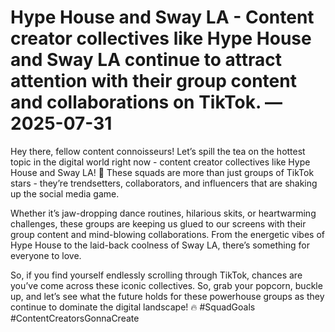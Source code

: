# Hype House and Sway LA - Content creator collectives like Hype House and Sway LA continue to attract attention with their group content and collaborations on TikTok. — 2025-07-31

Hey there, fellow content connoisseurs! Let’s spill the tea on the hottest topic in the digital world right now - content creator collectives like Hype House and Sway LA! 🌟 These squads are more than just groups of TikTok stars - they’re trendsetters, collaborators, and influencers that are shaking up the social media game.

Whether it’s jaw-dropping dance routines, hilarious skits, or heartwarming challenges, these groups are keeping us glued to our screens with their group content and mind-blowing collaborations. From the energetic vibes of Hype House to the laid-back coolness of Sway LA, there’s something for everyone to love.

So, if you find yourself endlessly scrolling through TikTok, chances are you’ve come across these iconic collectives. So, grab your popcorn, buckle up, and let’s see what the future holds for these powerhouse groups as they continue to dominate the digital landscape! 🔥 #SquadGoals #ContentCreatorsGonnaCreate